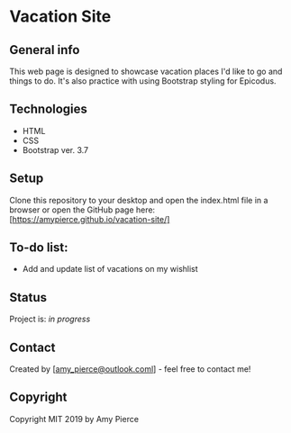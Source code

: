 # Vacation Site

## General info
This web page is designed to showcase vacation places I'd like to go and things to do. It's also practice with using Bootstrap styling for Epicodus.

## Technologies
* HTML
* CSS
* Bootstrap ver. 3.7

## Setup
Clone this repository to your desktop and open the index.html file in a browser or open the GitHub page here: [https://amypierce.github.io/vacation-site/]

## To-do list:
* Add and update list of vacations on my wishlist

## Status
Project is: _in progress_

## Contact
Created by [amy_pierce@outlook.coml] - feel free to contact me!

## Copyright
Copyright MIT 2019 by Amy Pierce
